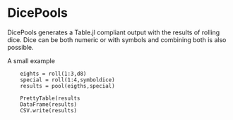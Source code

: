 # DicePools

DicePools generates a Table.jl compliant output with the results of rolling dice. Dice can be both numeric or with symbols and combining both is also possible.

A small example 
```
    eights = roll(1:3,d8)
    special = roll(1:4,symboldice)
    results = pool(eigths,special)
    
    PrettyTable(results
    DataFrame(results)
    CSV.write(results)
```
